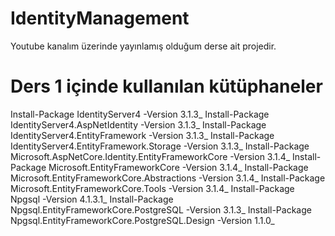 # IdentityManagement
Youtube kanalım üzerinde yayınlamış olduğum derse ait projedir.

# Ders 1 içinde kullanılan kütüphaneler 
Install-Package IdentityServer4 -Version 3.1.3_
Install-Package IdentityServer4.AspNetIdentity -Version 3.1.3_
Install-Package IdentityServer4.EntityFramework -Version 3.1.3_
Install-Package IdentityServer4.EntityFramework.Storage -Version 3.1.3_
Install-Package Microsoft.AspNetCore.Identity.EntityFrameworkCore -Version 3.1.4_
Install-Package Microsoft.EntityFrameworkCore -Version 3.1.4_
Install-Package Microsoft.EntityFrameworkCore.Abstractions -Version 3.1.4_
Install-Package Microsoft.EntityFrameworkCore.Tools -Version 3.1.4_
Install-Package Npgsql -Version 4.1.3.1_
Install-Package Npgsql.EntityFrameworkCore.PostgreSQL -Version 3.1.3_
Install-Package Npgsql.EntityFrameworkCore.PostgreSQL.Design -Version 1.1.0_
